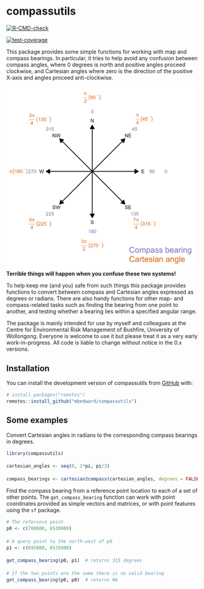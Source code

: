 
<!-- README.md is generated from README.Rmd. Please edit that file -->

# compassutils

<!-- badges: start -->

[![R-CMD-check](https://github.com/mbedward/compassutils/actions/workflows/R-CMD-check.yaml/badge.svg)](https://github.com/mbedward/compassutils/actions/workflows/R-CMD-check.yaml)

[![test-coverage](https://github.com/mbedward/compassutils/actions/workflows/test-coverage.yaml/badge.svg)](https://github.com/mbedward/compassutils/actions/workflows/test-coverage.yaml)
<!-- badges: end -->

This package provides some simple functions for working with map and
compass bearings. In particular, it tries to help avoid any confusion
between compass angles, where 0 degrees is north and positive angles
proceed clockwise, and Cartesian angles where zero is the direction of
the positive X-axis and angles proceed anti-clockwise.

<img src = "man/figures/README-compass-cartesian.png" align = "left" />

**Terrible things will happen when you confuse these two systems!**

To help keep me (and you) safe from such things this package provides
functions to convert between compass and Cartesian angles expressed as
degrees or radians. There are also handy functions for other map- and
compass-related tasks such as finding the bearing from one point to
another, and testing whether a bearing lies within a specified angular
range.

The package is mainly intended for use by myself and colleagues at the
Centre for Environmental Risk Management of Bushfire, University of
Wollongong. Everyone is welcome to use it but please treat it as a very
early work-in-progress. All code is liable to change without notice in
the 0.x versions.

## Installation

You can install the development version of compassutils from
[GitHub](https://github.com/) with:

``` r
# install.packages("remotes")
remotes::install_github("mbedward/compassutils")
```

## Some examples

Convert Cartesian angles in radians to the corresponding compass
bearings in degrees.

``` r
library(compassutils)

cartesian_angles <- seq(0, 2*pi, pi/3)

compass_bearings <- cartesian2compass(cartesian_angles, degrees = FALSE) |> rad2deg()
```

Find the compass bearing from a reference point location to each of a
set of other points. The `get_compass_bearing` function can work with
point coordinates provided as simple vectors and matrices, or with point
features using the `sf` package.

``` r
# The reference point
p0 <- c(700000, 6530000)

# A query point to the north-west of p0
p1 <- c(695000, 6535000)

get_compass_bearing(p0, p1)  # returns 315 degrees

# If the two points are the same there is no valid bearing
get_compass_bearing(p0, p0)  # returns NA
```
